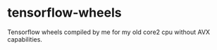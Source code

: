 # tensorflow-wheels
Tensorflow wheels compiled by me for my old core2 cpu without AVX capabilities.

